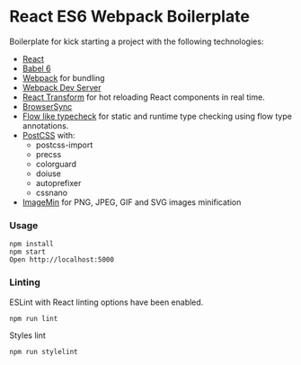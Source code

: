 # React ES6 Webpack Boilerplate

Boilerplate for kick starting a project with the following technologies:
* [React](https://github.com/facebook/react)
* [Babel 6](http://babeljs.io)
* [Webpack](http://webpack.github.io) for bundling
* [Webpack Dev Server](http://webpack.github.io/docs/webpack-dev-server.html)
* [React Transform](https://github.com/gaearon/react-transform-hmr) for hot reloading React components in real time.
* [BrowserSync](https://www.browsersync.io/)
* [Flow like typecheck](https://github.com/codemix/babel-plugin-typecheck) for static and runtime type checking using flow type annotations.
* [PostCSS](http://postcss.org/) with:
    - postcss-import
    - precss
    - colorguard
    - doiuse
    - autoprefixer
    - cssnano
* [ImageMin](https://github.com/imagemin/imagemin) for PNG, JPEG, GIF and SVG images minification


### Usage

```
npm install
npm start
Open http://localhost:5000
```

### Linting

ESLint with React linting options have been enabled.

```
npm run lint
```

Styles lint

```
npm run stylelint
```

